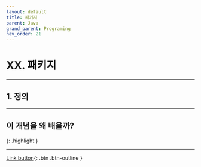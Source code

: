 ```yaml
---
layout: default
title: 패키지
parent: Java
grand_parent: Programing
nav_order: 21
---
```


# XX. 패키지

---

## 1. 정의


---

## **이 개념을 왜 배울까?**

{: .highlight }
> 

>
>
>

---

[Link button](https://opentutorials.org/course/1223/5531){: .btn .btn-outline }
